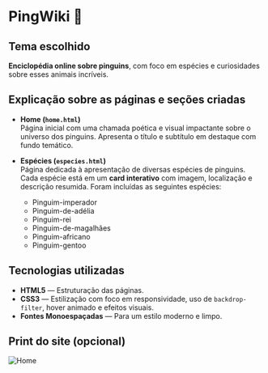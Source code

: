 # PingWiki 🐧

## Tema escolhido
**Enciclopédia online sobre pinguins**, com foco em espécies e curiosidades sobre esses animais incríveis.

## Explicação sobre as páginas e seções criadas

- **Home (`home.html`)**  
  Página inicial com uma chamada poética e visual impactante sobre o universo dos pinguins. Apresenta o título e subtítulo em destaque com fundo temático.

- **Espécies (`especies.html`)**  
  Página dedicada à apresentação de diversas espécies de pinguins. Cada espécie está em um **card interativo** com imagem, localização e descrição resumida. Foram incluídas as seguintes espécies:
  - Pinguim-imperador
  - Pinguim-de-adélia
  - Pinguim-rei
  - Pinguim-de-magalhães
  - Pinguim-africano
  - Pinguim-gentoo

## Tecnologias utilizadas

- **HTML5** — Estruturação das páginas.
- **CSS3** — Estilização com foco em responsividade, uso de `backdrop-filter`, hover animado e efeitos visuais.
- **Fontes Monoespaçadas** — Para um estilo moderno e limpo.

## Print do site (opcional)

![**Home**](https://github.com/user-attachments/assets/81fdc07c-2d19-4ab3-8dd3-c4d03d974046)
